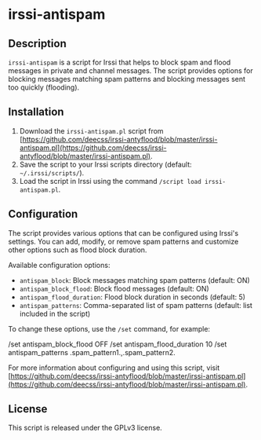 # irssi-antispam

## Description

`irssi-antispam` is a script for Irssi that helps to block spam and flood messages in private and channel messages. The script provides options for blocking messages matching spam patterns and blocking messages sent too quickly (flooding).

## Installation

1. Download the `irssi-antispam.pl` script from [https://github.com/deecss/irssi-antyflood/blob/master/irssi-antispam.pl](https://github.com/deecss/irssi-antyflood/blob/master/irssi-antispam.pl).
2. Save the script to your Irssi scripts directory (default: `~/.irssi/scripts/`).
3. Load the script in Irssi using the command `/script load irssi-antispam.pl`.

## Configuration

The script provides various options that can be configured using Irssi's settings. You can add, modify, or remove spam patterns and customize other options such as flood block duration.

Available configuration options:

- `antispam_block`: Block messages matching spam patterns (default: ON)
- `antispam_block_flood`: Block flood messages (default: ON)
- `antispam_flood_duration`: Flood block duration in seconds (default: 5)
- `antispam_patterns`: Comma-separated list of spam patterns (default: list included in the script)

To change these options, use the `/set` command, for example:

/set antispam_block_flood OFF
/set antispam_flood_duration 10
/set antispam_patterns .spam_pattern1.,.spam_pattern2.

For more information about configuring and using this script, visit [https://github.com/deecss/irssi-antyflood/blob/master/irssi-antispam.pl](https://github.com/deecss/irssi-antyflood/blob/master/irssi-antispam.pl).

## License

This script is released under the GPLv3 license.
